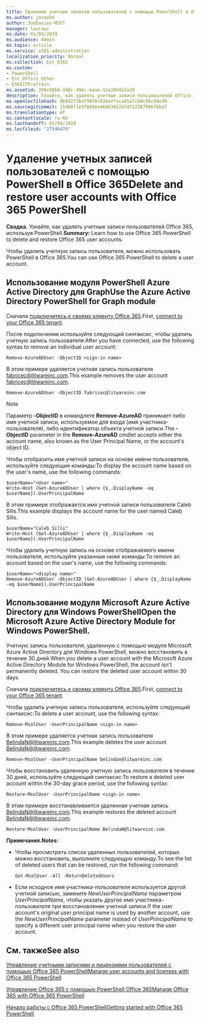 ```yaml
---
title: Удаление учетных записей пользователей с помощью PowerShell в Office 365
ms.author: josephd
author: JoeDavies-MSFT
manager: laurawi
ms.date: 01/03/2019
ms.audience: Admin
ms.topic: article
ms.service: o365-administration
localization_priority: Normal
ms.collection: Ent_O365
ms.custom:
- PowerShell
- Ent_Office_Other
- O365ITProTrain
ms.assetid: 209c9868-448c-49bc-baae-11e28b923a39
description: Узнайте, как удалять учетные записи пользователей Office 365, используя PowerShell.
ms.openlocfilehash: 0b882f3bdf9070c83baffaca65a7c80c98cd4ed9
ms.sourcegitcommit: 15db0f1e5f8036e46063662d7df22387906f8ba7
ms.translationtype: HT
ms.contentlocale: ru-RU
ms.lasthandoff: 01/04/2019
ms.locfileid: "27546470"
---
```

# <a name="delete-user-accounts-with-office-365-powershell"></a><span data-ttu-id="5609f-103">Удаление учетных записей пользователей с помощью PowerShell в Office 365</span><span class="sxs-lookup"><span data-stu-id="5609f-103">Delete and restore user accounts with Office 365 PowerShell</span></span>

<span data-ttu-id="5609f-104">**Сводка.** Узнайте, как удалять учетные записи пользователей Office 365, используя PowerShell.</span><span class="sxs-lookup"><span data-stu-id="5609f-104">**Summary:**  Learn how to use Office 365 PowerShell to delete and restore Office 365 user accounts.</span></span>
  
<span data-ttu-id="5609f-105">Чтобы удалить учетную запись пользователя, можно использовать PowerShell в Office 365.</span><span class="sxs-lookup"><span data-stu-id="5609f-105">You can use Office 365 PowerShell to delete a user account.</span></span>

   
## <a name="use-the-azure-active-directory-powershell-for-graph-module"></a><span data-ttu-id="5609f-106">Использование модуля PowerShell Azure Active Directory для Graph</span><span class="sxs-lookup"><span data-stu-id="5609f-106">Use the Azure Active Directory PowerShell for Graph module</span></span>

<span data-ttu-id="5609f-107">Сначала [подключитесь к своему клиенту Office 365](connect-to-office-365-powershell.md#connect-with-the-azure-active-directory-powershell-for-graph-module).</span><span class="sxs-lookup"><span data-stu-id="5609f-107">First, [connect to your Office 365 tenant](connect-to-office-365-powershell.md#connect-with-the-azure-active-directory-powershell-for-graph-module).</span></span>

<span data-ttu-id="5609f-108">После подключения используйте следующий синтаксис, чтобы удалить учетную запись пользователя:</span><span class="sxs-lookup"><span data-stu-id="5609f-108">After you have connected, use the following syntax to remove an individual user account:</span></span>
  
```
Remove-AzureADUser -ObjectID <sign-in name>
```

<span data-ttu-id="5609f-109">В этом примере удаляется учетная запись пользователя fabricec@litwareinc.com.</span><span class="sxs-lookup"><span data-stu-id="5609f-109">This example removes the user account fabricec@litwareinc.com.</span></span>
  
```
Remove-AzureADUser -ObjectID fabricec@litwareinc.com
```

> [!NOTE]
> <span data-ttu-id="5609f-110">Параметр **-ObjectID** в командлете **Remove-AzureAD** принимает либо имя учетной записи, используемое для входа (имя участника-пользователя), либо идентификатор объекта учетной записи.</span><span class="sxs-lookup"><span data-stu-id="5609f-110">The **-ObjectID** parameter in the **Remove-AzureAD** cmdlet accepts either the account name, also known as the User Principal Name, or the account's object ID.</span></span>
  
<span data-ttu-id="5609f-111">Чтобы отобразить имя учетной записи на основе имени пользователя, используйте следующие команды:</span><span class="sxs-lookup"><span data-stu-id="5609f-111">To display the account name based on the user's name, use the following commands:</span></span>
  
```
$userName="<User name>"
Write-Host (Get-AzureADUser | where {$_.DisplayName -eq $userName}).UserPrincipalName
```

<span data-ttu-id="5609f-112">В этом примере отображается имя учетной записи пользователя Caleb Sills.</span><span class="sxs-lookup"><span data-stu-id="5609f-112">This example displays the account name for the user named Caleb Sills.</span></span>
  
```
$userName="Caleb Sills"
Write-Host (Get-AzureADUser | where {$_.DisplayName -eq $userName}).UserPrincipalName
```

<span data-ttu-id="5609f-113">Чтобы удалить учетную запись на основе отображаемого имени пользователя, используйте указанные ниже команды:</span><span class="sxs-lookup"><span data-stu-id="5609f-113">To remove an account based on the user's name, use the following commands:</span></span>
  
```
$userName="<display name>"
Remove-AzureADUser -ObjectID (Get-AzureADUser | where {$_.DisplayName -eq $userName}).UserPrincipalName
```

## <a name="use-the-microsoft-azure-active-directory-module-for-windows-powershell"></a><span data-ttu-id="5609f-114">Использование модуля Microsoft Azure Active Directory для Windows PowerShell</span><span class="sxs-lookup"><span data-stu-id="5609f-114">Open the Microsoft Azure Active Directory Module for Windows PowerShell.</span></span>

<span data-ttu-id="5609f-p101">Учетную запись пользователя, удаленную с помощью модуля Microsoft Azure Active Directory для Windows PowerShell, можно восстановить в течение 30 дней.</span><span class="sxs-lookup"><span data-stu-id="5609f-p101">When you delete a user account with the Microsoft Azure Active Directory Module for Windows PowerShell, the account isn't permanently deleted. You can restore the deleted user account within 30 days.</span></span>

<span data-ttu-id="5609f-117">Сначала [подключитесь к своему клиенту Office 365](connect-to-office-365-powershell.md#connect-with-the-microsoft-azure-active-directory-module-for-windows-powershell).</span><span class="sxs-lookup"><span data-stu-id="5609f-117">First, [connect to your Office 365 tenant](connect-to-office-365-powershell.md#connect-with-the-microsoft-azure-active-directory-module-for-windows-powershell).</span></span>


<span data-ttu-id="5609f-118">Чтобы удалить учетную запись пользователя, используйте следующий синтаксис:</span><span class="sxs-lookup"><span data-stu-id="5609f-118">To delete a user account, use the following syntax:</span></span>
  
```
Remove-MsolUser -UserPrincipalName <sign-in name>
```

<span data-ttu-id="5609f-119">В этом примере удаляется учетная запись пользователя BelindaN@litwareinc.com.</span><span class="sxs-lookup"><span data-stu-id="5609f-119">This example deletes the user account BelindaN@litwareinc.com.</span></span>
  
```
Remove-MsolUser -UserPrincipalName belindan@litwareinc.com
```

<span data-ttu-id="5609f-120">Чтобы восстановить удаленную учетную запись пользователя в течение 30 дней, используйте следующий синтаксис:</span><span class="sxs-lookup"><span data-stu-id="5609f-120">To restore a deleted user account within the 30-day grace period, use the following syntax:</span></span>
  
```
Restore-MsolUser -UserPrincipalName <sign-in name>
```

<span data-ttu-id="5609f-121">В этом примере восстанавливается удаленная учетная запись BelindaN@litwareinc.com.</span><span class="sxs-lookup"><span data-stu-id="5609f-121">This example restores the deleted account BelindaN@litwareinc.com.</span></span>
  
```
Restore-MsolUser -UserPrincipalName BelindaN@litwareinc.com
```

 <span data-ttu-id="5609f-122">**Примечания.**</span><span class="sxs-lookup"><span data-stu-id="5609f-122">**Notes:**</span></span>
  
- <span data-ttu-id="5609f-123">Чтобы просмотреть список удаленных пользователей, которых можно восстановить, выполните следующую команду:</span><span class="sxs-lookup"><span data-stu-id="5609f-123">To see the list of deleted users that can be restored, run the following command:</span></span>
    
  ```
  Get-MsolUser -All -ReturnDeletedUsers
  ```

- <span data-ttu-id="5609f-124">Если исходное имя участника-пользователя используется другой учетной записью, замените _NewUserPrincipalName_ параметром _UserPrincipalName_, чтобы указать другое имя участника-пользователя при восстановлении учетной записи.</span><span class="sxs-lookup"><span data-stu-id="5609f-124">If the user account's original user principal name is used by another account, use the  _NewUserPrincipalName_ parameter instead of _UserPrincipalName_ to specify a different user principal name when you restore the user account.</span></span>


## <a name="see-also"></a><span data-ttu-id="5609f-125">См. также</span><span class="sxs-lookup"><span data-stu-id="5609f-125">See also</span></span>

[<span data-ttu-id="5609f-126">Управление учетными записями и лицензиями пользователей с помощью Office 365 PowerShell</span><span class="sxs-lookup"><span data-stu-id="5609f-126">Manage user accounts and licenses with Office 365 PowerShell</span></span>](manage-user-accounts-and-licenses-with-office-365-powershell.md)
  
[<span data-ttu-id="5609f-127">Управление Office 365 с помощью PowerShell Office 365</span><span class="sxs-lookup"><span data-stu-id="5609f-127">Manage Office 365 with Office 365 PowerShell</span></span>](manage-office-365-with-office-365-powershell.md)
  
[<span data-ttu-id="5609f-128">Начало работы с Office 365 PowerShell</span><span class="sxs-lookup"><span data-stu-id="5609f-128">Getting started with Office 365 PowerShell</span></span>](getting-started-with-office-365-powershell.md)

